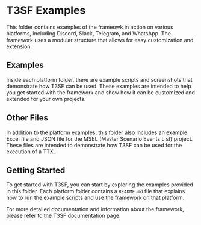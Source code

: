 # T3SF Examples
This folder contains examples of the frameowk in action on various platforms, including Discord, Slack, Telegram, and WhatsApp. The framework uses a modular structure that allows for easy customization and extension.

## Examples
Inside each platform folder, there are example scripts and screenshots that demonstrate how T3SF can be used. These examples are intended to help you get started with the framework and show how it can be customized and extended for your own projects.

## Other Files
In addition to the platform examples, this folder also includes an example Excel file and JSON file for the MSEL (Master Scenario Events List) project. These files are intended to demonstrate how T3SF can be used for the execution of a TTX.

## Getting Started
To get started with T3SF, you can start by exploring the examples provided in this folder. Each platform folder contains a `README.md` file that explains how to run the example scripts and use the framework on that platform.

For more detailed documentation and information about the framework, please refer to the T3SF documentation page.